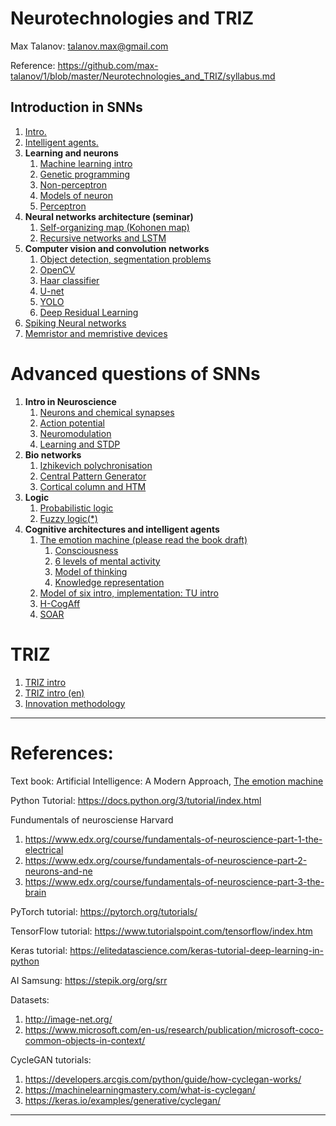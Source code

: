 # Neurotechnologies and TRIZ

Max Talanov: talanov.max@gmail.com

Reference: https://github.com/max-talanov/1/blob/master/Neurotechnologies_and_TRIZ/syllabus.md

## Introduction in SNNs

1. [Intro.](../artificial_intelligence_course/intro.md)
1. [Intelligent agents.](../artificial_intelligence_course/agents.md)
1. **Learning and neurons**
   1. [Machine learning intro](../artificial_intelligence_course/ml_intro.md)
   1. [Genetic programming](../artificial_intelligence_course/ga.md)
   1. [Non-perceptron](../artificial_intelligence_course/non_perceptron.md)
   1. [Models of neuron](../artificial_intelligence_course/nn_intro.md)
   1. [Perceptron](https://en.wikipedia.org/wiki/Perceptron) 
1. **Neural networks architecture (seminar)** 
   1. [Self-organizing map (Kohonen map)](https://en.wikipedia.org/wiki/Self-organizing_map)
   1. [Recursive networks and LSTM](https://en.wikipedia.org/wiki/Long_short-term_memory)
1. **Computer vision and convolution networks**
   1. [Object detection, segmentation problems](../artificial_intelligence_course/object_detection.md)
   1. [OpenCV](../artificial_intelligence_course/openCV.md)
   1. [Haar classifier](../artificial_intelligence_course/haar.md)
   1. [U-net](../artificial_intelligence_course/u-net.md)
   3. [YOLO](../artificial_intelligence_course/yolo.md)
   4. [Deep Residual Learning](../artificial_intelligence_course/resNet.md)
1. [Spiking Neural networks](https://github.com/max-talanov/1/blob/master/affective_computing_course/realistic_nns.md)
1. [Memristor and memristive devices](https://github.com/max-talanov/1/blob/master/neuromorphic_computing_course/memristor.md)

# Advanced questions of SNNs

1. **Intro in Neuroscience**
    1. [Neurons and chemical synapses](../affective_computing_course/neurons_and_chemical_synapses.md)
    1. [Action potential](../neuromorphic_computing_course/action_potential.md)
    1. [Neuromodulation](../affective_computing_course/neuromodulation.md)
    2. [Learning and STDP](../neuromorphic_computing_course/learning.md)
1. **Bio networks**
   1. [Izhikevich polychronisation](../artificial_intelligence_course/izhi.md)
   1. [Central Pattern Generator](https://en.wikipedia.org/wiki/Central_pattern_generator)
   1. [Cortical column and HTM](https://github.com/max-talanov/1/blob/master/neuromorphic_computing_course/cortical_columns.md)
1. **Logic**
   1. [Probabilistic logic](../artificial_intelligence_course/pl.md)
   1. [Fuzzy logic(*)](https://en.wikipedia.org/wiki/Fuzzy_logic)
1. **Cognitive architectures and intelligent agents**
   1. [The emotion machine (please read the book draft)](https://en.wikipedia.org/wiki/The_Emotion_Machine)
	  1. [Consciousness](https://github.com/max-talanov/1/blob/master/affective_computing_course/consciousness.md)
	  1. [6 levels of mental activity](https://github.com/max-talanov/1/blob/master/affective_computing_course/levels_of_mental_activities.md)
	  1. [Model of thinking](https://github.com/max-talanov/1/blob/master/affective_computing_course/thinking.md)
	  1. [Knowledge representation](https://github.com/max-talanov/1/blob/master/artificial_intelligence_course/knowledge_representation.md)
   1. [Model of six intro, implementation: TU intro](../artificial_intelligence_course/tu_intro.md)
   1. [H-CogAff](http://www.cs.bham.ac.uk/research/projects/cogaff/)
   1. [SOAR](https://en.wikipedia.org/wiki/Soar_(cognitive_architecture))
   

# TRIZ
1. [TRIZ intro](triz.md)
1. [TRIZ intro (en)](triz_en.md)
1. [Innovation methodology](IM.md)

---

# References:

Text book: Artificial Intelligence: A Modern Approach, [The emotion machine](https://en.wikipedia.org/wiki/The_Emotion_Machine)

Python Tutorial: https://docs.python.org/3/tutorial/index.html

Fundumentals of neurosciense Harvard 
1. https://www.edx.org/course/fundamentals-of-neuroscience-part-1-the-electrical
2. https://www.edx.org/course/fundamentals-of-neuroscience-part-2-neurons-and-ne
3. https://www.edx.org/course/fundamentals-of-neuroscience-part-3-the-brain

PyTorch tutorial: https://pytorch.org/tutorials/

TensorFlow tutorial: https://www.tutorialspoint.com/tensorflow/index.htm

Keras tutorial: https://elitedatascience.com/keras-tutorial-deep-learning-in-python

AI Samsung: https://stepik.org/org/srr

Datasets:
1. http://image-net.org/
1. https://www.microsoft.com/en-us/research/publication/microsoft-coco-common-objects-in-context/

CycleGAN tutorials: 
1. https://developers.arcgis.com/python/guide/how-cyclegan-works/
1. https://machinelearningmastery.com/what-is-cyclegan/
1. https://keras.io/examples/generative/cyclegan/
---

